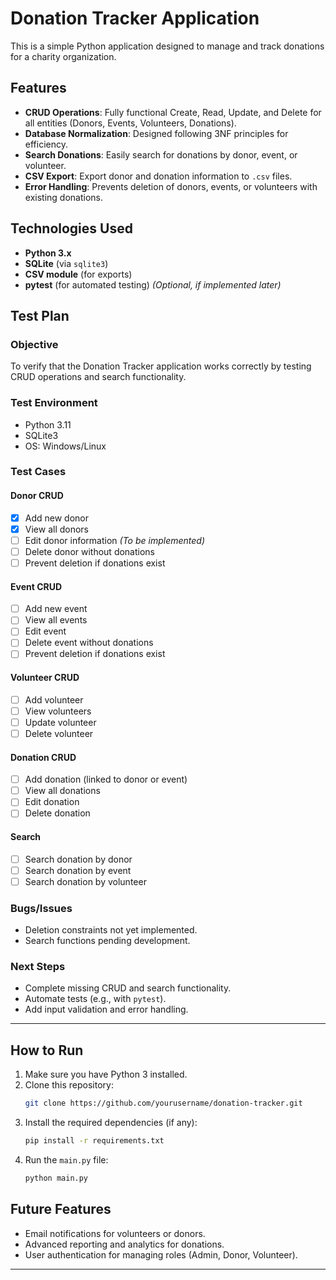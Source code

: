 # Donation Tracker Application

This is a simple Python application designed to manage and track donations for a charity organization.

## Features
- **CRUD Operations**: Fully functional Create, Read, Update, and Delete for all entities (Donors, Events, Volunteers, Donations).
- **Database Normalization**: Designed following 3NF principles for efficiency.
- **Search Donations**: Easily search for donations by donor, event, or volunteer.
- **CSV Export**: Export donor and donation information to `.csv` files.
- **Error Handling**: Prevents deletion of donors, events, or volunteers with existing donations.

## Technologies Used
- **Python 3.x**
- **SQLite** (via `sqlite3`)
- **CSV module** (for exports)
- **pytest** (for automated testing) *(Optional, if implemented later)*

## Test Plan

### Objective
To verify that the Donation Tracker application works correctly by testing CRUD operations and search functionality.

### Test Environment
- Python 3.11
- SQLite3
- OS: Windows/Linux

### Test Cases

#### Donor CRUD
- [x] Add new donor
- [x] View all donors
- [ ] Edit donor information *(To be implemented)*
- [ ] Delete donor without donations
- [ ] Prevent deletion if donations exist

#### Event CRUD
- [ ] Add new event
- [ ] View all events
- [ ] Edit event
- [ ] Delete event without donations
- [ ] Prevent deletion if donations exist

#### Volunteer CRUD
- [ ] Add volunteer
- [ ] View volunteers
- [ ] Update volunteer
- [ ] Delete volunteer

#### Donation CRUD
- [ ] Add donation (linked to donor or event)
- [ ] View all donations
- [ ] Edit donation
- [ ] Delete donation

#### Search
- [ ] Search donation by donor
- [ ] Search donation by event
- [ ] Search donation by volunteer

### Bugs/Issues
- Deletion constraints not yet implemented.
- Search functions pending development.

### Next Steps
- Complete missing CRUD and search functionality.
- Automate tests (e.g., with `pytest`).
- Add input validation and error handling.

---

## How to Run

1. Make sure you have Python 3 installed.
2. Clone this repository:
    ```bash
    git clone https://github.com/yourusername/donation-tracker.git
    ```
3. Install the required dependencies (if any):
    ```bash
    pip install -r requirements.txt
    ```
4. Run the `main.py` file:
    ```bash
    python main.py
    ```

## Future Features
- Email notifications for volunteers or donors.
- Advanced reporting and analytics for donations.
- User authentication for managing roles (Admin, Donor, Volunteer).

---
